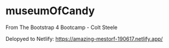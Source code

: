 # museumOfCandy
From The Bootstrap 4 Bootcamp - Colt Steele

Delopyed to Netlify:
https://amazing-mestorf-190617.netlify.app/

